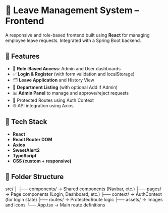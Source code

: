 # 🚀 Leave Management System – Frontend

A responsive and role-based frontend built using **React** for managing employee leave requests. Integrated with a Spring Boot backend.

## 📁 Features

- 👤 **Role-Based Access**: Admin and User dashboards
- ✅ **Login & Register** (with form validation and localStorage)
- 🗂️ **Leave Application** and History View
- 🏢 **Department Listing** (with optional Add if Admin)
- 📊 **Admin Panel** to manage and approve/reject requests
- 🔐 Protected Routes using Auth Context
- 🌐 API integration using Axios

## 🔧 Tech Stack

- **React**
- **React Router DOM**
- **Axios**
- **SweetAlert2**
- **TypeScript**
- **CSS (custom + responsive)**

## 🚦 Folder Structure

src/
│
├── components/ → Shared components (Navbar, etc.)
├── pages/ → Page components (Login, Dashboard, etc.)
├── context/ → AuthContext (for login state)
├── routes/ → ProtectedRoute logic
├── assets/ → Images and icons
└── App.tsx → Main route definitions
